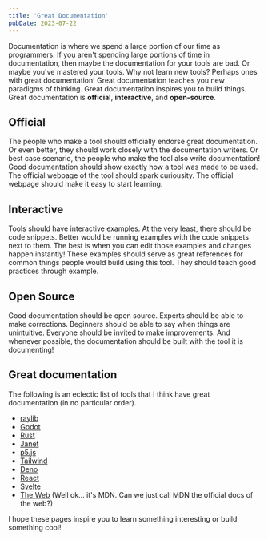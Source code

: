 ```yaml
---
title: 'Great Documentation'
pubDate: 2023-07-22
---
```


Documentation is where we spend a large portion of our time as programmers. If you aren't spending
large portions of time in documentation, then maybe the documentation for your tools are bad. Or
maybe you've mastered your tools. Why not learn new tools? Perhaps ones with great documentation!
Great documentation teaches you new paradigms of thinking. Great documentation inspires you to build
things. Great documentation is **official**, **interactive**, and **open-source**.

## Official

The people who make a tool should officially endorse great documentation. Or even better, they
should work closely with the documentation writers. Or best case scenario, the people who make the
tool also write documentation! Good documentation should show exactly how a tool was made to be
used. The official webpage of the tool should spark curiousity. The official webpage should make it
easy to start learning.

## Interactive

Tools should have interactive examples. At the very least, there should be code snippets. Better
would be running examples with the code snippets next to them. The best is when you can edit those
examples and changes happen instantly! These examples should serve as great references for common
things people would build using this tool. They should teach good practices through example.

## Open Source

Good documentation should be open source. Experts should be able to make corrections. Beginners
should be able to say when things are unintuitive. Everyone should be invited to make improvements.
And whenever possible, the documentation should be built with the tool it is documenting!

## Great documentation

The following is an eclectic list of tools that I think have great documentation (in no particular
order).

- [raylib](https://www.raylib.com/)
- [Godot](https://godotengine.org/)
- [Rust](https://www.rust-lang.org/)
- [Janet](https://janet-lang.org/)
- [p5.js](https://p5js.org/)
- [Tailwind](https://tailwindcss.com/)
- [Deno](https://deno.land/)
- [React](https://react.dev/)
- [Svelte](https://svelte.dev/)
- [The Web](https://developer.mozilla.org/en-US/) (Well ok... it's MDN. Can we just call MDN the
  official docs of the web?)

I hope these pages inspire you to learn something interesting or build something cool!
